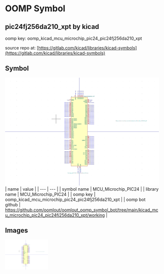 # OOMP Symbol  
## pic24fj256da210_xpt  by kicad  
  
oomp key: oomp_kicad_mcu_microchip_pic24_pic24fj256da210_xpt  
  
source repo at: [https://gitlab.com/kicad/libraries/kicad-symbols](https://gitlab.com/kicad/libraries/kicad-symbols)  
## Symbol  
  
[![working.png](working_600.png)](working.png)  
| name | value | 
| --- | --- | 
| symbol name | MCU_Microchip_PIC24 | 
| library name | MCU_Microchip_PIC24 | 
| oomp key | oomp_kicad_mcu_microchip_pic24_pic24fj256da210_xpt | 
| oomp bot github | https://github.com/oomlout/oomlout_oomp_symbol_bot/tree/main/kicad_mcu_microchip_pic24_pic24fj256da210_xpt/working | 
## Images  
  
[![working.png](working_140.png)](working.png)  

